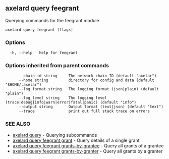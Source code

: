 ## axelard query feegrant

Querying commands for the feegrant module

```
axelard query feegrant [flags]
```

### Options

```
  -h, --help   help for feegrant
```

### Options inherited from parent commands

```
      --chain-id string     The network chain ID (default "axelar")
      --home string         directory for config and data (default "$HOME/.axelar")
      --log_format string   The logging format (json|plain) (default "plain")
      --log_level string    The logging level (trace|debug|info|warn|error|fatal|panic) (default "info")
      --output string       Output format (text|json) (default "text")
      --trace               print out full stack trace on errors
```

### SEE ALSO

- [axelard query](axelard_query.md) - Querying subcommands
- [axelard query feegrant grant](axelard_query_feegrant_grant.md) - Query details of a single grant
- [axelard query feegrant grants-by-grantee](axelard_query_feegrant_grants-by-grantee.md) - Query all grants of a grantee
- [axelard query feegrant grants-by-granter](axelard_query_feegrant_grants-by-granter.md) - Query all grants by a granter
